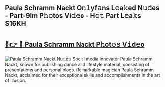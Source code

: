 ## Paula Schramm Nackt O𝚗𝚕yf𝚊ns L𝚎a𝚔ed N𝚞𝚍es - Part-9lm P𝚑𝚘tos Vi𝚍𝚎o - H𝚘𝚝 Part L𝚎a𝚔s S16KH

# <h2><a href="http://kf5jeu.oniu.top/?m=Paula+Schramm+Nackt">🔗👉 🔴 Paula Schramm Nackt P𝚑ot𝚘𝚜 V𝚒d𝚎o</a></h2>

[![Paula Schramm Nackt Nu𝚍e𝚜](https://i.imgur.com/0qMVB7G.gif)](http://kf5jeu.oniu.top/?m=Paula+Schramm+Nackt)
Social media innovator Paula Schramm Nackt, known for publishing dance and lifestyle material, consisting of presentations and personal blogs. Remarkable magician Paula Schramm Nackt, acclaimed for their exceptional skills and accomplishments in the art of illusion.  
